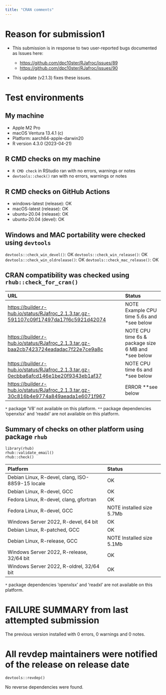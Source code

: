 ```yaml
---
title: "CRAN comments"
---
```



# Reason for submission1
* This submission is in response to two user-reported bugs documented as Issues here:

    + https://github.com/dpc10ster/RJafroc/issues/89
    + https://github.com/dpc10ster/RJafroc/issues/90

* This update (v2.1.3) fixes these issues. 


# Test environments

## My machine

* Apple M2 Pro
* macOS Ventura 13.4.1 (c)
* Platform: aarch64-apple-darwin20
* R version 4.3.0 (2023-04-21)

## R CMD checks on my machine

* `R CMD check` in RStudio ran with no errors, warnings or notes
* `devtools::check()` ran with no errors, warnings or notes


## R CMD checks on GitHub Actions

* windows-latest (release): OK
* macOS-latest (release):  OK
* ubuntu-20.04 (release): OK
* ubuntu-20.04 (devel): OK


## Windows and MAC portability were checked using `devtools`

`devtools::check_win_devel()`: OK
`devtools::check_win_release()`: OK
`devtools::check_win_oldrelease()`: OK 
`devtools::check_mac_release()`: OK


## CRAN compatibility was checked using `rhub::check_for_cran()`


| URL                                                                                  | Status                                                    |
|:-------------------------------------------------------------------------------------|:----------------------------------------------------------|
|https://builder.r-hub.io/status/RJafroc_2.1.3.tar.gz-591107c09f17497da17f6c5921d42074 | NOTE Example CPU time 5.6s and \*see below                |
|https://builder.r-hub.io/status/RJafroc_2.1.3.tar.gz-baa2cb7423724eadadac7f22e7ce9a8c | NOTE CPU time 6s & package size 6 MB and \*see below      |
|https://builder.r-hub.io/status/RJafroc_2.1.3.tar.gz-0ecbba6afcd146e1be20f9343eb1af37 | NOTE CPU time 6s and \*see below                          |
|https://builder.r-hub.io/status/RJafroc_2.1.3.tar.gz-30c816b4e9774a849aeada1e6071f967 | ERROR \**see below                                        |

`*` package ‘V8’ not available on this platform.
`**` package dependencies ‘openxlsx’ and ‘readxl’ are not available on this platform.


## Summary of checks on other platform using package `rhub`

```
library(rhub)
rhub::validate_email()
rhub::check()
```



| Platform                                                 | Status                                                |
|:---------------------------------------------------------|:------------------------------------------------------|
| Debian Linux, R-devel, clang, ISO-8859-15 locale         | OK                                                    |
| Debian Linux, R-devel, GCC                               | OK                                                    |
| Fedora Linux, R-devel, clang, gfortran                   | OK                                                    |
| Fedora Linux, R-devel, GCC                               | NOTE installed size 5.7Mb                             |
| Windows Server 2022, R-devel, 64 bit                     | OK                                                    |
| Debian Linux, R-patched, GCC                             | OK                                                    |
| Debian Linux, R-release, GCC                             | NOTE Installed size 5.1Mb                                |
| Windows Server 2022, R-release, 32/64 bit                | OK                                                    |
| Windows Server 2022, R-oldrel, 32/64 bit                 | OK                                                    |

`*` package dependencies ‘openxlsx’ and ‘readxl’ are not available on this platform.


# FAILURE SUMMARY from last attempted submission

The previous version installed with 0 errors, 0 warnings and 0 notes. 


# All revdep maintainers were notified of the release on release date

```
devtools::revdep()
```

No reverse dependencies were found.

